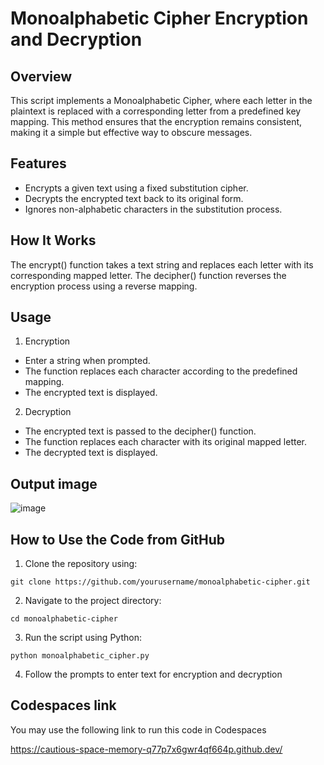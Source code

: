 # Monoalphabetic Cipher Encryption and Decryption

## Overview
This script implements a Monoalphabetic Cipher, where each letter in the plaintext is replaced with a corresponding letter from a predefined key mapping. This method ensures that the encryption remains consistent, making it a simple but effective way to obscure messages.

## Features
- Encrypts a given text using a fixed substitution cipher.
- Decrypts the encrypted text back to its original form.
- Ignores non-alphabetic characters in the substitution process.

## How It Works
The encrypt() function takes a text string and replaces each letter with its corresponding mapped letter.
The decipher() function reverses the encryption process using a reverse mapping.

## Usage

1) Encryption
- Enter a string when prompted.
- The function replaces each character according to the predefined mapping.
- The encrypted text is displayed.

2) Decryption
- The encrypted text is passed to the decipher() function.
- The function replaces each character with its original mapped letter.
- The decrypted text is displayed.

## Output image

![image](https://github.com/user-attachments/assets/8b4e94f1-1eb1-4f94-963b-9006fff627bd)


## How to Use the Code from GitHub
1) Clone the repository using:
```ssh
git clone https://github.com/yourusername/monoalphabetic-cipher.git
```
2) Navigate to the project directory:
```ssh
cd monoalphabetic-cipher
```
3) Run the script using Python:
```ssh
python monoalphabetic_cipher.py
```
4) Follow the prompts to enter text for encryption and decryption

## Codespaces link
You may use the following link to run this code in Codespaces 

https://cautious-space-memory-q77p7x6gwr4qf664p.github.dev/
